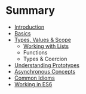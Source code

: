 # Summary

* [Introduction](README.md)
* [Basics](basics.md)
* [Types, Values & Scope](typesvalues_and_scope.md)
   * [Working with Lists](working_with_lists.md)
   * Functions
   * Types & Coercion
* [Understanding Prototypes](understanding_prototypes.md)
* [Asynchronous Concepts](asynchronous_concepts.md)
* [Common Idioms](common_idioms.md)
* [Working in ES6](working_in_es6.md)

